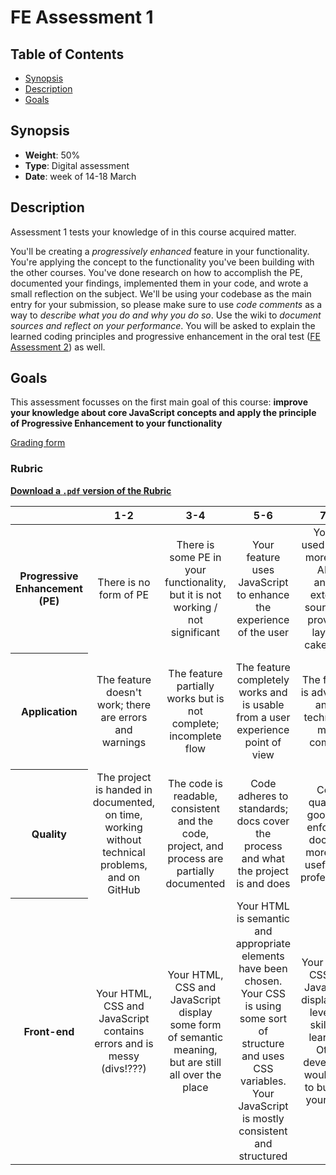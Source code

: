 # FE Assessment 1

## Table of Contents

* [Synopsis](#synopsis)
* [Description](#description)
* [Goals](#goals)

## Synopsis

* **Weight**: 50%
* **Type**: Digital assessment
* **Date**: week of 14-18 March
## Description

Assessment 1 tests your knowledge of in this course acquired matter.

You'll be creating a *progressively enhanced* feature in your functionality. You're applying the concept to the functionality you've been building with the other courses. You've done research on how to accomplish the PE, documented your findings, implemented them in your code, and wrote a small reflection on the subject.
We'll be using your codebase as the main entry for your submission, so please make sure to use *code comments* as a way to *describe what you do and why you do so*. Use the wiki to *document sources and reflect on your performance*.
You will be asked to explain the learned coding principles and progressive enhancement in the oral test ([FE Assessment 2](https://github.com/cmda-bt/fe-course-19-20/blob/master/assessment-2.md)) as well.

## Goals

This assessment focusses on the first main goal of this course: **improve your knowledge about core JavaScript concepts and apply the principle of Progressive Enhancement to your functionality**

[Grading form](https://github.com/cmda-bt/fe-course-20-21/blob/main/a1.pdf)

### Rubric


**[Download a `.pdf` version of the Rubric](https://github.com/cmda-bt/fe-course-20-21/blob/main/fe-a1-rubric_teacher.pdf)**

<table>
  <thead>
    <tr>
      <th></th>
      <th><strong>1-2</strong></th>
      <th><strong>3-4</strong></th>
      <th><strong>5-6</strong></th>
      <th><strong>7-8</strong></th>
      <th><strong>9-10</strong></th>
    </tr>
  </thead>
  <tbody>
    <tr>
      <th align="center" scope="row"><strong>Progressive Enhancement (PE)</strong></th>
      <td align="center">There is no form of PE</td>
      <td align="center">There is some PE in your functionality, but it is not working / not significant</td>
      <td align="center">Your feature uses JavaScript to enhance the experience of the user</td>
      <td align="center">You've used one or more Web API's and/or external sources to provide a layered cake of PE</td>
      <td align="center">You've gone above and beyond to give the user the best possible experience when possible
      </td>
    </tr>
      <th align="center" scope="row">Application</th>
      <td align="center">The feature doesn't work; there are errors and warnings</td>
      <td align="center">The feature partially works but is not complete; incomplete flow</td>
      <td align="center">The feature completely works and is usable from a user experience point of view</td>
      <td align="center">The feature is advanced and is technically more complex</td>
      <td align="center">The user experience is fantastic and the feature is complex. You took special care of your interface and your user</td>
    </tr>
    <tr>
      <th align="center" scope="row">Quality</th>
      <td align="center">The project is handed in documented, on time, working without technical problems, and on GitHub</td>
      <td align="center">The code is readable, consistent and the code, project, and process are partially documented</td>
      <td align="center">Code adheres to standards; docs cover the process and what the project is and does </td>
      <td align="center">Code quality is good and enforced; docs are more than useful and professional</td>
      <td align="center">Code and docs both read like great books and the project is structured logically
      </td>
    </tr>
    <tr>
      <th align="center" scope="row">Front-end</th>
      <td align="center">Your HTML, CSS and JavaScript contains errors and is messy (divs!???)</td>
      <td align="center">Your HTML, CSS and JavaScript display some form of semantic meaning, but are still all over the place</td>
      <td align="center">Your HTML is semantic and appropriate elements have been chosen. Your CSS is using some sort of structure and uses CSS variables. Your JavaScript is mostly consistent and structured</td>
      <td align="center">Your HTML, CSS and JavaScript display high levels of skill and learning. Other developers would love to build on your work</td>
      <td align="center">HTML, CSS and JavaScript are exemplary. You may have used preprocessors properly, worked modular and/or provide in-code documentation like a professional developer</td>
    </tr>
    <tr>
  </tbody>
</table>
